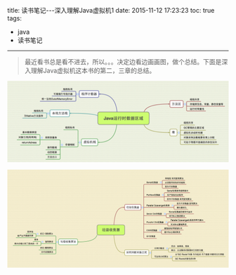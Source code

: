 title: 读书笔记---深入理解Java虚拟机1
date: 2015-11-12 17:23:23
toc: true
tags:
   - java
   - 读书笔记
---

>最近看书总是看不进去，所以。。。决定边看边画画图，做个总结。下面是深入理解Java虚拟机这本书的第二，三章的总结。


![深入理解java虚拟机1](/images/深入理解java虚拟机1.jpg)

![深入理解java虚拟机2](/images/深入理解java虚拟机2.jpg)







